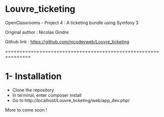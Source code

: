 # Louvre_ticketing
OpenClassrooms - Project 4 : A ticketing bundle using Symfony 3

Original author : Nicolas Gindre

Github link : https://github.com/nicodevweb/Louvre_ticketing

===============================================================

# 1- Installation

- Clone the repository
- In terminal, enter composer install
- Go to http://localhost/Louvre_ticketing/web/app_dev.php/

More to come soon !
